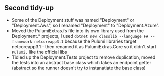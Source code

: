 ## Second tidy-up
- Some of the Deployment stuff was named "Deployment" or "Deployment.Aws", so I renamed "Deployment" to "Deployment.Azure".
- Moved the PulumiExtras.fs file into its own library used from the Deployment.* projects, I used `dotnet new classlib --language F# --framework netcoreapp3.1` because the Pulumi libraries target netcoreapp3.1 - then renamed it as PulumiExtras.Core so it didn't start `Pulumi.` like the official libs
- Tidied up the Deployment.Tests project to remove duplication, moved the tests into an abstract base class which takes an endpoint getter (abstract so the runner doesn't try to instanatiate the base class)


